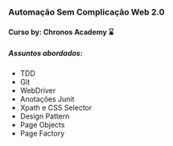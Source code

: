 ### **Automação Sem Complicação Web 2.0**

#### **Curso by: Chronos Academy** :hourglass:



##### **Assuntos abordados**:

- TDD
- Git
- WebDriver
- Anotações Junit
- Xpath e CSS Selector
- Design Pattern
- Page Objects
- Page Factory


